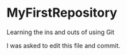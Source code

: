 # MyFirstRepository
Learning the ins and outs of using Git


I was asked to edit this file and commit.
